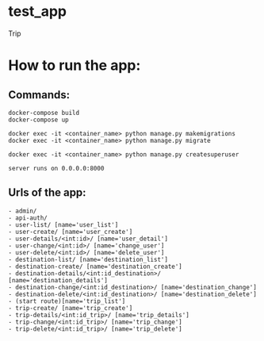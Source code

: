 # test_app
Trip

# How to run the app:

## Commands:

    docker-compose build
    docker-compose up
    
    docker exec -it <container_name> python manage.py makemigrations
    docker exec -it <container_name> python manage.py migrate
    
    docker exec -it <container_name> python manage.py createsuperuser
    
    server runs on 0.0.0.0:8000

## Urls of the app:

    - admin/
    - api-auth/
    - user-list/ [name='user_list']
    - user-create/ [name='user_create']
    - user-details/<int:id>/ [name='user_detail']
    - user-change/<int:id>/ [name='change_user']
    - user-delete/<int:id>/ [name='delete_user']
    - destination-list/ [name='destination_list']
    - destination-create/ [name='destination_create']
    - destination-details/<int:id_destination>/ [name='destination_details']
    - destination-change/<int:id_destination>/ [name='destination_change']
    - destination-delete/<int:id_destination>/ [name='destination_delete']
    - (start route)[name='trip_list']
    - trip-create/ [name='trip_create']
    - trip-details/<int:id_trip>/ [name='trip_details']
    - trip-change/<int:id_trip>/ [name='trip_change']
    - trip-delete/<int:id_trip>/ [name='trip_delete']